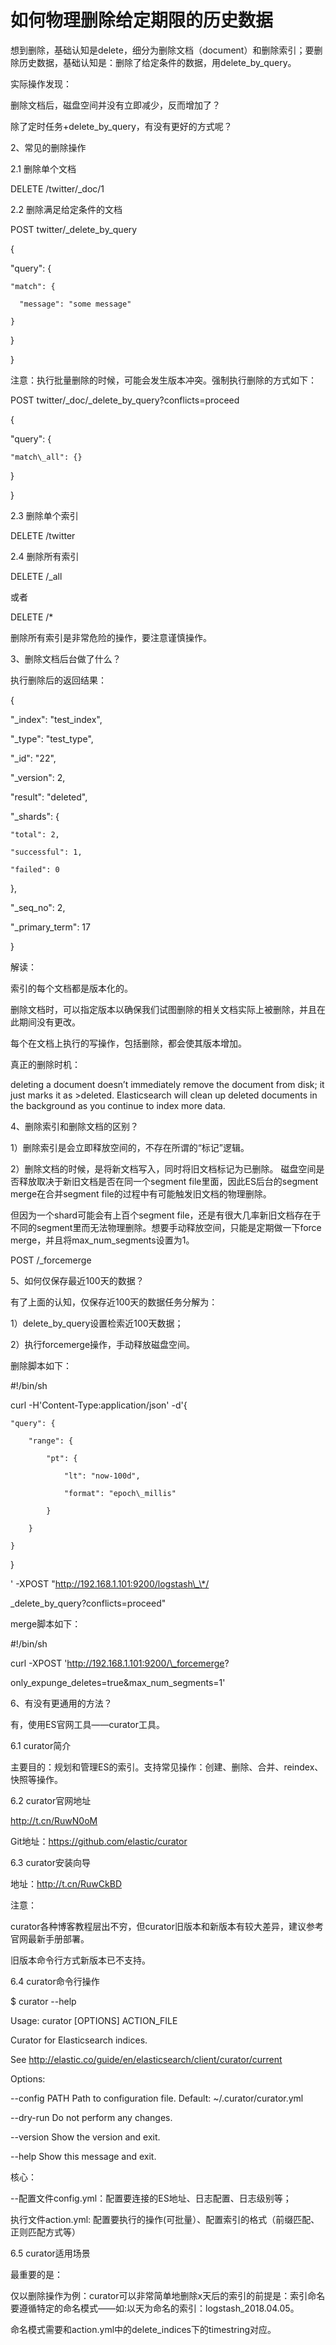 # 如何物理删除给定期限的历史数据

想到删除，基础认知是delete，细分为删除文档（document）和删除索引；要删除历史数据，基础认知是：删除了给定条件的数据，用delete\_by\_query。

实际操作发现：



删除文档后，磁盘空间并没有立即减少，反而增加了？

除了定时任务+delete\_by\_query，有没有更好的方式呢？



2、常见的删除操作

2.1 删除单个文档

DELETE /twitter/\_doc/1

2.2 删除满足给定条件的文档

POST twitter/\_delete\_by\_query

{

  "query": { 

    "match": {

      "message": "some message"

    }

  }

}

注意：执行批量删除的时候，可能会发生版本冲突。强制执行删除的方式如下：



POST twitter/\_doc/\_delete\_by\_query?conflicts=proceed

{

  "query": {

    "match\_all": {}

  }

}

2.3 删除单个索引

DELETE /twitter

2.4 删除所有索引

DELETE /\_all

或者



DELETE /\*

删除所有索引是非常危险的操作，要注意谨慎操作。



3、删除文档后台做了什么？

执行删除后的返回结果：



{

  "\_index": "test\_index",

  "\_type": "test\_type",

  "\_id": "22",

  "\_version": 2,

  "result": "deleted",

  "\_shards": {

    "total": 2,

    "successful": 1,

    "failed": 0

  },

  "\_seq\_no": 2,

  "\_primary\_term": 17

}

解读：



索引的每个文档都是版本化的。

删除文档时，可以指定版本以确保我们试图删除的相关文档实际上被删除，并且在此期间没有更改。



每个在文档上执行的写操作，包括删除，都会使其版本增加。



真正的删除时机：



deleting a document doesn’t immediately remove the document from disk; it just marks it as &gt;deleted. Elasticsearch will clean up deleted documents in the background as you continue to index more data.



4、删除索引和删除文档的区别？

1）删除索引是会立即释放空间的，不存在所谓的“标记”逻辑。



2）删除文档的时候，是将新文档写入，同时将旧文档标记为已删除。 磁盘空间是否释放取决于新旧文档是否在同一个segment file里面，因此ES后台的segment merge在合并segment file的过程中有可能触发旧文档的物理删除。



但因为一个shard可能会有上百个segment file，还是有很大几率新旧文档存在于不同的segment里而无法物理删除。想要手动释放空间，只能是定期做一下force merge，并且将max\_num\_segments设置为1。



POST /\_forcemerge

5、如何仅保存最近100天的数据？

有了上面的认知，仅保存近100天的数据任务分解为：



1）delete\_by\_query设置检索近100天数据；

2）执行forcemerge操作，手动释放磁盘空间。

删除脚本如下：



\#!/bin/sh

curl -H'Content-Type:application/json' -d'{

    "query": {

        "range": {

            "pt": {

                "lt": "now-100d",

                "format": "epoch\_millis"

            }

        }

    }

}

' -XPOST "http://192.168.1.101:9200/logstash\_\*/

\_delete\_by\_query?conflicts=proceed"

merge脚本如下：



\#!/bin/sh

curl -XPOST 'http://192.168.1.101:9200/\_forcemerge?

only\_expunge\_deletes=true&max\_num\_segments=1'

6、有没有更通用的方法？

有，使用ES官网工具——curator工具。



6.1 curator简介

主要目的：规划和管理ES的索引。支持常见操作：创建、删除、合并、reindex、快照等操作。



6.2 curator官网地址

http://t.cn/RuwN0oM



Git地址：https://github.com/elastic/curator



6.3 curator安装向导

地址：http://t.cn/RuwCkBD



注意：

curator各种博客教程层出不穷，但curator旧版本和新版本有较大差异，建议参考官网最新手册部署。

旧版本命令行方式新版本已不支持。



6.4 curator命令行操作

$ curator --help

Usage: curator \[OPTIONS\] ACTION\_FILE



  Curator for Elasticsearch indices.



  See http://elastic.co/guide/en/elasticsearch/client/curator/current



Options:

  --config PATH  Path to configuration file. Default: ~/.curator/curator.yml

  --dry-run      Do not perform any changes.

  --version      Show the version and exit.

  --help         Show this message and exit.

核心：

--配置文件config.yml：配置要连接的ES地址、日志配置、日志级别等；



执行文件action.yml: 配置要执行的操作\(可批量）、配置索引的格式（前缀匹配、正则匹配方式等）

6.5 curator适用场景

最重要的是：



仅以删除操作为例：curator可以非常简单地删除x天后的索引的前提是：索引命名要遵循特定的命名模式——如:以天为命名的索引：logstash\_2018.04.05。

命名模式需要和action.yml中的delete\_indices下的timestring对应。

